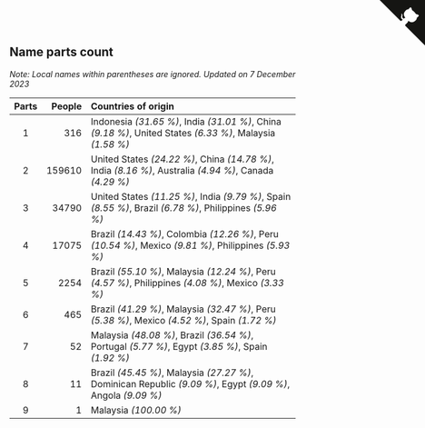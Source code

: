 ## Name parts count

*Note: Local names within parentheses are ignored.*
*Updated on  7 December 2023*

| Parts | People | Countries of origin |
| :--: | ---: | :--- |
| 1 | 316 | Indonesia *(31.65 %)*, India *(31.01 %)*, China *(9.18 %)*, United States *(6.33 %)*, Malaysia *(1.58 %)* |
| 2 | 159610 | United States *(24.22 %)*, China *(14.78 %)*, India *(8.16 %)*, Australia *(4.94 %)*, Canada *(4.29 %)* |
| 3 | 34790 | United States *(11.25 %)*, India *(9.79 %)*, Spain *(8.55 %)*, Brazil *(6.78 %)*, Philippines *(5.96 %)* |
| 4 | 17075 | Brazil *(14.43 %)*, Colombia *(12.26 %)*, Peru *(10.54 %)*, Mexico *(9.81 %)*, Philippines *(5.93 %)* |
| 5 | 2254 | Brazil *(55.10 %)*, Malaysia *(12.24 %)*, Peru *(4.57 %)*, Philippines *(4.08 %)*, Mexico *(3.33 %)* |
| 6 | 465 | Brazil *(41.29 %)*, Malaysia *(32.47 %)*, Peru *(5.38 %)*, Mexico *(4.52 %)*, Spain *(1.72 %)* |
| 7 | 52 | Malaysia *(48.08 %)*, Brazil *(36.54 %)*, Portugal *(5.77 %)*, Egypt *(3.85 %)*, Spain *(1.92 %)* |
| 8 | 11 | Brazil *(45.45 %)*, Malaysia *(27.27 %)*, Dominican Republic *(9.09 %)*, Egypt *(9.09 %)*, Angola *(9.09 %)* |
| 9 | 1 | Malaysia *(100.00 %)* |


<a href="https://github.com/jonatanklosko/wca_statistics" class="github-corner" aria-label="View source on Github"><svg width="80" height="80" viewBox="0 0 250 250" style="fill:#151513; color:#fff; position: absolute; top: 0; border: 0; right: 0;" aria-hidden="true"><path d="M0,0 L115,115 L130,115 L142,142 L250,250 L250,0 Z"></path><path d="M128.3,109.0 C113.8,99.7 119.0,89.6 119.0,89.6 C122.0,82.7 120.5,78.6 120.5,78.6 C119.2,72.0 123.4,76.3 123.4,76.3 C127.3,80.9 125.5,87.3 125.5,87.3 C122.9,97.6 130.6,101.9 134.4,103.2" fill="currentColor" style="transform-origin: 130px 106px;" class="octo-arm"></path><path d="M115.0,115.0 C114.9,115.1 118.7,116.5 119.8,115.4 L133.7,101.6 C136.9,99.2 139.9,98.4 142.2,98.6 C133.8,88.0 127.5,74.4 143.8,58.0 C148.5,53.4 154.0,51.2 159.7,51.0 C160.3,49.4 163.2,43.6 171.4,40.1 C171.4,40.1 176.1,42.5 178.8,56.2 C183.1,58.6 187.2,61.8 190.9,65.4 C194.5,69.0 197.7,73.2 200.1,77.6 C213.8,80.2 216.3,84.9 216.3,84.9 C212.7,93.1 206.9,96.0 205.4,96.6 C205.1,102.4 203.0,107.8 198.3,112.5 C181.9,128.9 168.3,122.5 157.7,114.1 C157.9,116.9 156.7,120.9 152.7,124.9 L141.0,136.5 C139.8,137.7 141.6,141.9 141.8,141.8 Z" fill="currentColor" class="octo-body"></path></svg></a><style>.github-corner:hover .octo-arm{animation:octocat-wave 560ms ease-in-out}@keyframes octocat-wave{0%,100%{transform:rotate(0)}20%,60%{transform:rotate(-25deg)}40%,80%{transform:rotate(10deg)}}@media (max-width:500px){.github-corner:hover .octo-arm{animation:none}.github-corner .octo-arm{animation:octocat-wave 560ms ease-in-out}}</style>
